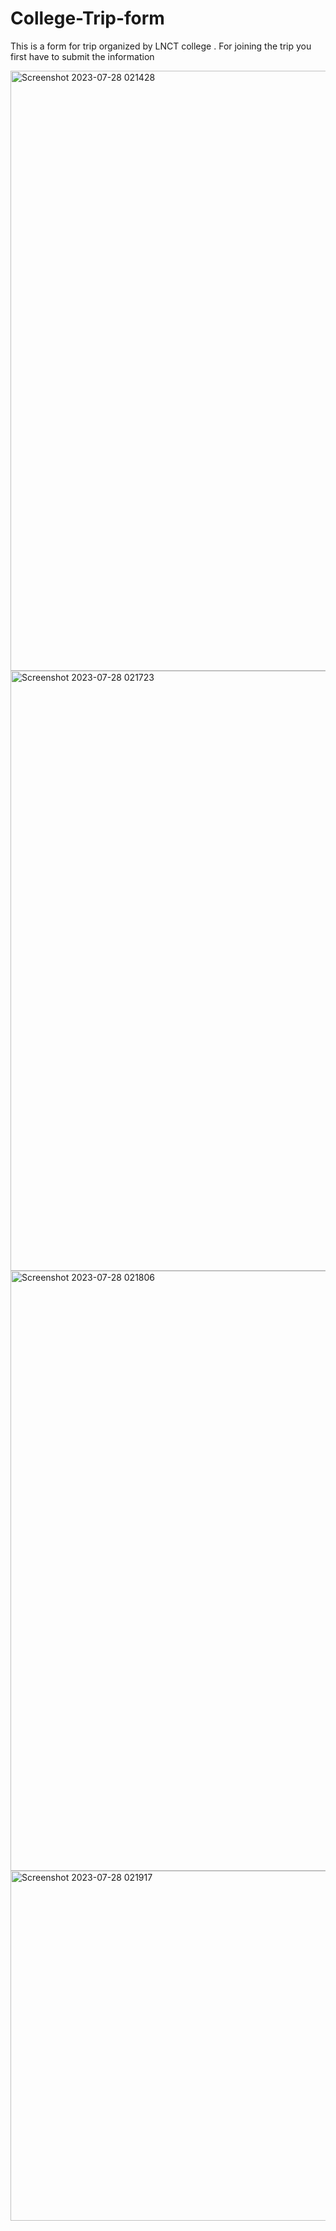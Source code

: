 # College-Trip-form

This is a form for trip organized by LNCT college .
For joining the trip you first have to submit the information

<img width="960" alt="Screenshot 2023-07-28 021428" src="https://github.com/Sunita1008/College-Trip-form/assets/110041267/bd6e17c8-5e23-4232-abb8-8bb3a436f08e">

<img width="960" alt="Screenshot 2023-07-28 021723" src="https://github.com/Sunita1008/College-Trip-form/assets/110041267/953f6d7e-f8a2-449f-8fdf-e20456f70cfa">

<img width="960" alt="Screenshot 2023-07-28 021806" src="https://github.com/Sunita1008/College-Trip-form/assets/110041267/61c211bb-bed5-4754-a867-3f98ea74e869">
<img width="560" alt="Screenshot 2023-07-28 021917" src="https://github.com/Sunita1008/College-Trip-form/assets/110041267/e9f69edf-29a6-47b3-b952-f7a3954bf6d7">
